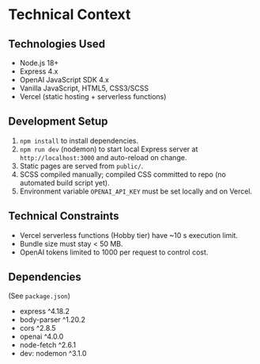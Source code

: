 # Technical Context

## Technologies Used
- Node.js 18+
- Express 4.x
- OpenAI JavaScript SDK 4.x
- Vanilla JavaScript, HTML5, CSS3/SCSS
- Vercel (static hosting + serverless functions)

## Development Setup
1. `npm install` to install dependencies.
2. `npm run dev` (nodemon) to start local Express server at `http://localhost:3000` and auto-reload on change.
3. Static pages are served from `public/`.
4. SCSS compiled manually; compiled CSS committed to repo (no automated build script yet).
5. Environment variable `OPENAI_API_KEY` must be set locally and on Vercel.

## Technical Constraints
- Vercel serverless functions (Hobby tier) have ~10 s execution limit.
- Bundle size must stay < 50 MB.
- OpenAI tokens limited to 1000 per request to control cost.

## Dependencies
(See `package.json`)
- express ^4.18.2
- body-parser ^1.20.2
- cors ^2.8.5
- openai ^4.0.0
- node-fetch ^2.6.1
- dev: nodemon ^3.1.0